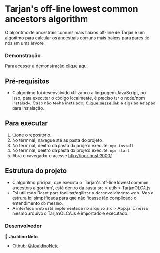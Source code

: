 # Tarjan's off-line lowest common ancestors algorithm

O algoritmo de ancestrais comuns mais baixos off-line de Tarjan é um algoritmo para calcular os ancestrais comuns mais baixos para pares de nós em uma árvore.

### Demonstração

Para acessar a demonstração [clique aqui](https://mata-53.vercel.app).

## Pré-requisitos

- O algoritmo foi desenvolvido utilizando a lingaugem JavaScript, por isso, para executar o código localmente, é preciso ter o node/npm instalado. Caso não tenha instalado, [Clique nesse link](https://nodejs.org/en/) e siga as estapas para instalação.

## Para executar

1. Clone o repositório.
2. No terminal, navegue até as pasta do projeto.
3. No terminal, dentro da pasta do projeto execute: `npm install`
4. No terminal, dentro da pasta do projeto execute: `npm start`
5. Abra o navegador e acesse [http://localhost:3000/](http://localhost:3000/)

## Estrutura do projeto

- O algoritmo pricipal, que executa o 'Tarjan's off-line lowest common ancestors algorithm', está dentro da pasta src > utils > TarjanOLCA.js
- Foi utilizado React para facilitar/agilizar o desenvolvimento web. Mas a estrura foi simplificada para que não ficasse tão complicado o entendimento do mesmo.
- A interface web está implementada no arquivo src > App.js. E nesse mesmo arquivo o TarjanOLCA.js é importado e executado.

### Desenvolvedor

👤 **Joaldino Neto**

- Github: [@JoaldinoNeto](https://github.com/JoaldinoNeto)
